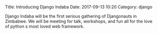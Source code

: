 Title: Introducing Django Indaba 
Date: 2017-09-13 10:20
Category: django

Django Indaba will be the first serious gathering of Djangonauts in Zimbabwe. We will be meeting for talk, workshops, and fun all for the love 
of python s most loved web framework.

